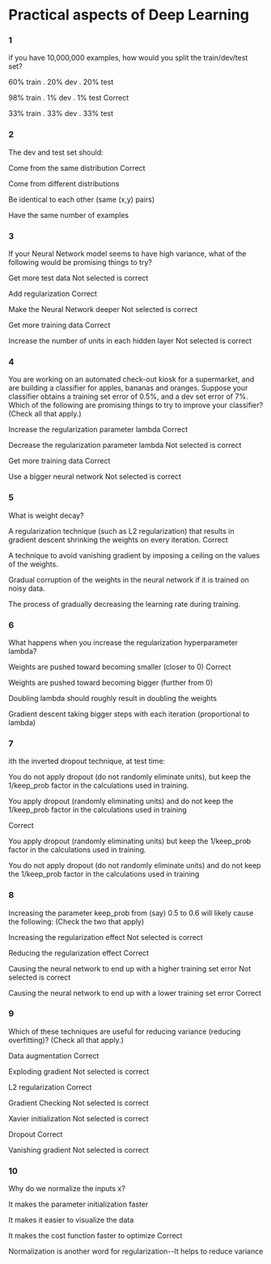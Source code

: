 # Practical aspects of Deep Learning

### 1
if you have 10,000,000 examples, how would you split the train/dev/test set?


60% train . 20% dev . 20% test

98% train . 1% dev . 1% test
Correct

33% train . 33% dev . 33% test

### 2


The dev and test set should:


Come from the same distribution
Correct

Come from different distributions

Be identical to each other (same (x,y) pairs)

Have the same number of examples

### 3


If your Neural Network model seems to have high variance, what of the following would be promising things to try?

Get more test data
Not selected is correct

Add regularization
Correct

Make the Neural Network deeper
Not selected is correct

Get more training data
Correct

Increase the number of units in each hidden layer
Not selected is correct

### 4

You are working on an automated check-out kiosk for a supermarket, and are building a classifier for apples, bananas and oranges. Suppose your classifier obtains a training set error of 0.5%, and a dev set error of 7%. Which of the following are promising things to try to improve your classifier? (Check all that apply.)

Increase the regularization parameter lambda
Correct

Decrease the regularization parameter lambda
Not selected is correct

Get more training data
Correct

Use a bigger neural network
Not selected is correct

### 5


What is weight decay?

A regularization technique (such as L2 regularization) that results in gradient descent shrinking the weights on every iteration.
Correct

A technique to avoid vanishing gradient by imposing a ceiling on the values of the weights.

Gradual corruption of the weights in the neural network if it is trained on noisy data.

The process of gradually decreasing the learning rate during training.

### 6

What happens when you increase the regularization hyperparameter lambda?

Weights are pushed toward becoming smaller (closer to 0)
Correct

Weights are pushed toward becoming bigger (further from 0)

Doubling lambda should roughly result in doubling the weights

Gradient descent taking bigger steps with each iteration (proportional to lambda)

### 7

ith the inverted dropout technique, at test time:

You do not apply dropout (do not randomly eliminate units), but keep the 1/keep_prob factor in the calculations used in training.

You apply dropout (randomly eliminating units) and do not keep the 1/keep_prob factor in the calculations used in training

Correct

You apply dropout (randomly eliminating units) but keep the 1/keep_prob factor in the calculations used in training.

You do not apply dropout (do not randomly eliminate units) and do not keep the 1/keep_prob factor in the calculations used in training

### 8


Increasing the parameter keep_prob from (say) 0.5 to 0.6 will likely cause the following: (Check the two that apply)

Increasing the regularization effect
Not selected is correct

Reducing the regularization effect
Correct

Causing the neural network to end up with a higher training set error
Not selected is correct

Causing the neural network to end up with a lower training set error
Correct

### 9


Which of these techniques are useful for reducing variance (reducing overfitting)? (Check all that apply.)

Data augmentation
Correct

Exploding gradient
Not selected is correct

L2 regularization
Correct

Gradient Checking
Not selected is correct

Xavier initialization
Not selected is correct

Dropout
Correct

Vanishing gradient
Not selected is correct

### 10

Why do we normalize the inputs x?

It makes the parameter initialization faster

It makes it easier to visualize the data

It makes the cost function faster to optimize
Correct

Normalization is another word for regularization--It helps to reduce variance
